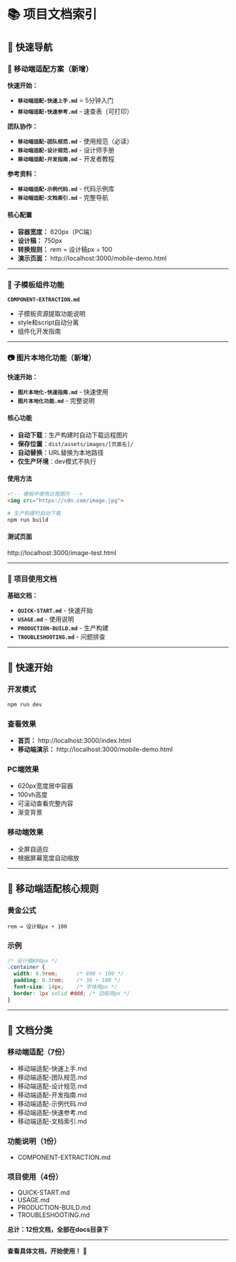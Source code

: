 # 📚 项目文档索引

## 🎯 快速导航

### 📱 移动端适配方案（新增）

**快速开始：**
- **`移动端适配-快速上手.md`** ⭐ 5分钟入门
- **`移动端适配-快速参考.md`** - 速查表（可打印）

**团队协作：**
- **`移动端适配-团队规范.md`** - 使用规范（必读）
- **`移动端适配-设计规范.md`** - 设计师手册
- **`移动端适配-开发指南.md`** - 开发者教程

**参考资料：**
- **`移动端适配-示例代码.md`** - 代码示例库
- **`移动端适配-文档索引.md`** - 完整导航

#### 核心配置

- **容器宽度：** 620px（PC端）
- **设计稿：** 750px
- **转换规则：** rem = 设计稿px ÷ 100
- **演示页面：** http://localhost:3000/mobile-demo.html

---

### 🧩 子模板组件功能

**`COMPONENT-EXTRACTION.md`**
- 子模板资源提取功能说明
- style和script自动分离
- 组件化开发指南

---

### 📷 图片本地化功能（新增）

**快速开始：**
- **`图片本地化-快速指南.md`** - 快速使用
- **`图片本地化功能.md`** - 完整说明

#### 核心功能

- **自动下载**：生产构建时自动下载远程图片
- **保存位置**：`dist/assets/images/[页面名]/`
- **自动替换**：URL替换为本地路径
- **仅生产环境**：dev模式不执行

#### 使用方法

```html
<!-- 模板中使用远程图片 -->
<img src="https://cdn.com/image.jpg">
```

```bash
# 生产构建时自动下载
npm run build
```

#### 测试页面

http://localhost:3000/image-test.html

---

### 📖 项目使用文档

**基础文档：**
- **`QUICK-START.md`** - 快速开始
- **`USAGE.md`** - 使用说明
- **`PRODUCTION-BUILD.md`** - 生产构建
- **`TROUBLESHOOTING.md`** - 问题排查

---

## 🚀 快速开始

### 开发模式

```bash
npm run dev
```

### 查看效果

- **首页：** http://localhost:3000/index.html
- **移动端演示：** http://localhost:3000/mobile-demo.html

### PC端效果

- 620px宽度居中容器
- 100vh高度
- 可滚动查看完整内容
- 渐变背景

### 移动端效果

- 全屏自适应
- 根据屏幕宽度自动缩放

---

## 📐 移动端适配核心规则

### 黄金公式

```
rem = 设计稿px ÷ 100
```

### 示例

```css
/* 设计稿690px */
.container {
  width: 6.9rem;      /* 690 ÷ 100 */
  padding: 0.3rem;    /* 30 ÷ 100 */
  font-size: 14px;    /* 字体用px */
  border: 1px solid #ddd; /* 边框用px */
}
```

---

## 📂 文档分类

### 移动端适配（7份）
- 移动端适配-快速上手.md
- 移动端适配-团队规范.md
- 移动端适配-设计规范.md
- 移动端适配-开发指南.md
- 移动端适配-示例代码.md
- 移动端适配-快速参考.md
- 移动端适配-文档索引.md

### 功能说明（1份）
- COMPONENT-EXTRACTION.md

### 项目使用（4份）
- QUICK-START.md
- USAGE.md
- PRODUCTION-BUILD.md
- TROUBLESHOOTING.md

**总计：12份文档，全部在docs目录下**

---

**查看具体文档，开始使用！** 🚀

